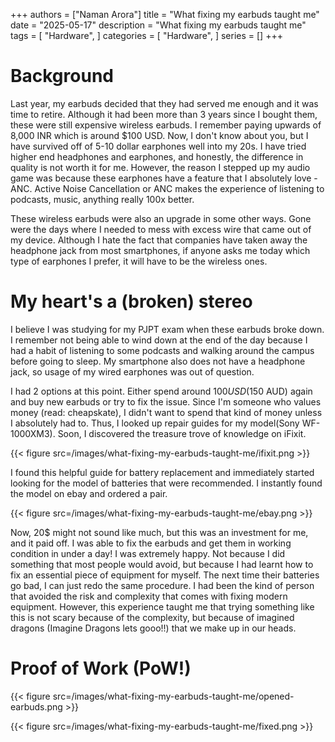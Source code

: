 +++
authors = ["Naman Arora"]
title = "What fixing my earbuds taught me"
date = "2025-05-17"
description = "What fixing my earbuds taught me"
tags = [
   "Hardware",
]
categories = [
   "Hardware",
]
series = []
+++

# Background

Last year, my earbuds decided that they had served me enough and it was time to retire. Although it had been more than 3 years since I bought them, these were still expensive wireless earbuds. I remember paying upwards of 8,000 INR which is around $100 USD. Now, I don't know about you, but I have survived off of 5-10 dollar earphones well into my 20s. I have tried higher end headphones and earphones, and honestly, the difference in quality is not worth it for me. However, the reason I stepped up my audio game was because these earphones have a feature that I absolutely love - ANC. Active Noise Cancellation or ANC makes the experience of listening to podcasts, music, anything really 100x better.

These wireless earbuds were also an upgrade in some other ways. Gone were the days where I needed to mess with excess wire that came out of my device. Although I hate the fact that companies have taken away the headphone jack from most smartphones, if anyone asks me today which type of earphones I prefer, it will have to be the wireless ones.

# My heart's a (broken) stereo

I believe I was studying for my PJPT exam when these earbuds broke down. I remember not being able to wind down at the end of the day because I had a habit of listening to some podcasts and walking around the campus before going to sleep. My smartphone also does not have a headphone jack, so usage of my wired earphones was out of question.

I had 2 options at this point. Either spend around $100 USD ($150 AUD) again and buy new earbuds or try to fix the issue. Since I'm someone who values money (read: cheapskate), I didn't want to spend that kind of money unless I absolutely had to. Thus, I looked up repair guides for my model(Sony WF-1000XM3). Soon, I discovered the treasure trove of knowledge on iFixit.

{{< figure src=/images/what-fixing-my-earbuds-taught-me/ifixit.png >}}

I found this helpful guide for battery replacement and immediately started looking for the model of batteries that were recommended. I instantly found the model on ebay and ordered a pair.

{{< figure src=/images/what-fixing-my-earbuds-taught-me/ebay.png >}}

Now, 20$ might not sound like much, but this was an investment for me, and it paid off. I was able to fix the earbuds and get them in working condition in under a day! I was extremely happy. Not because I did something that most people would avoid, but because I had learnt how to fix an essential piece of equipment for myself. The next time their batteries go bad, I can just redo the same procedure. I had been the kind of person that avoided the risk and complexity that comes with fixing modern equipment. However, this experience taught me that trying something like this is not scary because of the complexity, but because of imagined dragons (Imagine Dragons lets gooo!!) that we make up in our heads.

# Proof of Work (PoW!)

{{< figure src=/images/what-fixing-my-earbuds-taught-me/opened-earbuds.png >}}

{{< figure src=/images/what-fixing-my-earbuds-taught-me/fixed.png >}}
